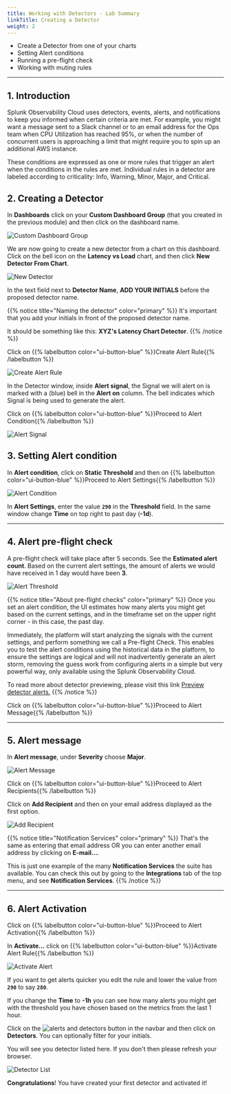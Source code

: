 ```yaml
---
title: Working with Detectors - Lab Summary
linkTitle: Creating a Detector
weight: 2
---
```


* Create a Detector from one of your charts
* Setting Alert conditions
* Running a pre-flight check
* Working with muting rules

---

## 1. Introduction

Splunk Observability Cloud uses detectors, events, alerts, and notifications to keep you informed when certain criteria are met. For example, you might want a message sent to a Slack channel or to an email address for the Ops team when CPU Utilization has reached 95%, or when the number of concurrent users is approaching a limit that might require you to spin up an additional AWS instance.

These conditions are expressed as one or more rules that trigger an alert when the conditions in the rules are met. Individual rules in a detector are labeled according to criticality: Info, Warning, Minor, Major, and Critical.

## 2. Creating a Detector

In **Dashboards** click on your **Custom Dashboard Group** (that you created in the previous module) and then click on the dashboard name.

![Custom Dashboard Group](../../../images//custom-dashboard-group.png)

We are now going to create a new detector from a chart on this dashboard. Click on the bell icon on the **Latency vs Load** chart, and then click **New Detector From Chart**.

![New Detector](../../../images//new-detector.png)

In the text field next to **Detector Name**, **ADD YOUR INITIALS** before the proposed detector name.

{{% notice title="Naming the detector" color="primary" %}}
It's important that you add your initials in front of the proposed detector name.

It should be something like this: **XYZ's Latency Chart Detector**.
{{% /notice %}}

Click on {{% labelbutton color="ui-button-blue" %}}Create Alert Rule{{% /labelbutton %}}

![Create Alert Rule](../../../images//create-alert-rule.png)

In the Detector window, inside **Alert signal**, the Signal we will alert on is marked with a (blue) bell in the **Alert on** column. The bell indicates which Signal is being used to generate the alert.

Click on {{% labelbutton color="ui-button-blue" %}}Proceed to Alert Condition{{% /labelbutton %}}

![Alert Signal](../../../images//alert-signal.png)

## 3. Setting Alert condition

In **Alert condition**, click on **Static Threshold** and then on {{% labelbutton color="ui-button-blue" %}}Proceed to Alert Settings{{% /labelbutton %}}

![Alert Condition](../../../images//alert-condition.png)

In **Alert Settings**, enter the value **`290`** in the **Threshold** field. In the same window change **Time** on top right to past day (**-1d**).

---

## 4. Alert pre-flight check

A pre-flight check will take place after 5 seconds. See the **Estimated alert count**. Based on the current alert settings, the amount of alerts we would have received in 1 day would have been **3**.

![Alert Threshold](../../../images//alert-threshold.png)

{{% notice title="About pre-flight checks" color="primary" %}}
Once you set an alert condition, the UI estimates how many alerts you might get based on the current settings, and in the timeframe set on the upper right corner - in this case, the past day.

Immediately, the platform will start analyzing the signals with the current settings, and perform something we call a Pre-flight Check. This enables you to test the alert conditions using the historical data in the platform, to ensure the settings are logical and will not inadvertently generate an alert storm, removing the guess work from configuring alerts in a simple but very powerful way, only available using the Splunk Observability Cloud.

To read more about detector previewing, please visit this link
[Preview detector alerts.](https://docs.splunk.com/Observability/alerts-detectors-notifications/preview-detector-alerts.html#nav-Preview-detector-alerts)
{{% /notice %}}

Click on {{% labelbutton color="ui-button-blue" %}}Proceed to Alert Message{{% /labelbutton %}}

---

## 5. Alert message

In **Alert message**, under **Severity** choose **Major**.

![Alert Message](../../../images//alert-message.png)

Click on {{% labelbutton color="ui-button-blue" %}}Proceed to Alert Recipients{{% /labelbutton %}}

Click on **Add Recipient** and then on your email address displayed as the first option.

![Add Recipient](../../../images//add-recipient.png)

{{% notice title="Notification Services" color="primary" %}}
That's the same as entering that email address OR you can enter another email address by clicking on **E-mail...**.

This is just one example of the many **Notification Services** the suite has available. You can check this out by going to the **Integrations** tab of the top menu, and see **Notification Services**.
{{% /notice %}}

---

## 6. Alert Activation

Click on {{% labelbutton color="ui-button-blue" %}}Proceed to Alert Activation{{% /labelbutton %}}

In **Activate...** click on {{% labelbutton color="ui-button-blue" %}}Activate Alert Rule{{% /labelbutton %}}

![Activate Alert](../../../images//activate-alert.png)

If you want to get alerts quicker you edit the rule and lower the value from **`290`** to say **`280`**.

If you change the **Time** to **-1h** you can see how many alerts you might get with the threshold you have chosen based on the metrics from the last 1 hour.

Click on the ![alerts and detectors button](../../../images/alerts-and-detectors.png) in the navbar and then click on **Detectors**. You can optionally filter for your initials.

You will see you detector listed here. If you don't then please refresh your browser.

![Detector List](../../../images//detectors.png)

**Congratulations**! You have created your first detector and activated it!

